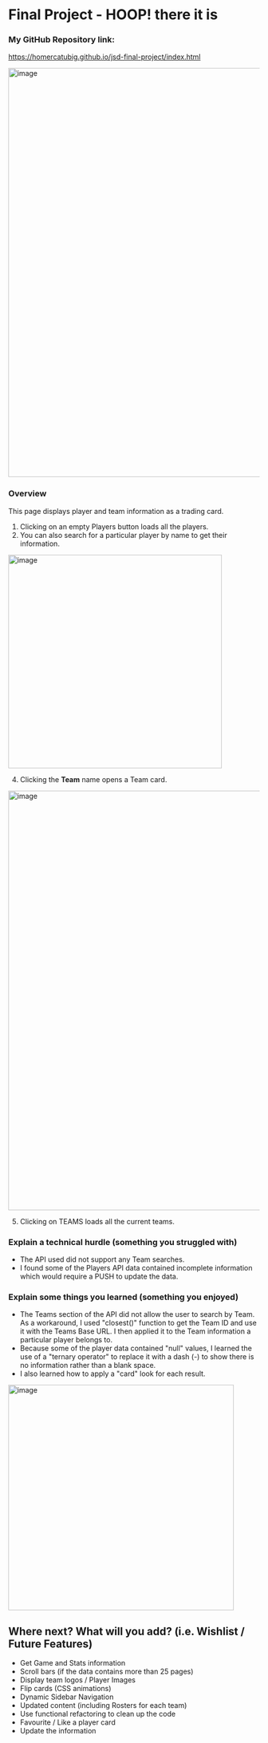# Final Project - HOOP! there it is

### My GitHub Repository link:
https://homercatubig.github.io/jsd-final-project/index.html

<img width="820" alt="image" src="https://github.com/HomerCatubig/jsd-final-project/assets/140059621/031e5859-49ec-4919-9969-40daa39a51c6">

### Overview
This page displays player and team information as a trading card.
1. Clicking on an empty Players button loads all the players.
2. You can also search for a particular player by name to get their information.

<img width="428" alt="image" src="https://github.com/HomerCatubig/jsd-final-project/assets/140059621/206b430b-99bf-4b58-814f-ed82459ed5c3">

4. Clicking the **Team** name opens a Team card.

<img width="841" alt="image" src="https://github.com/HomerCatubig/jsd-final-project/assets/140059621/d1d3fda9-1727-48c1-b1cc-3cbd5aae2968">

5. Clicking on TEAMS loads all the current teams.

### Explain a technical hurdle (something you struggled with)
* The API used did not support any Team searches.
* I found some of the Players API data contained incomplete information which would require a PUSH to update the data.


### Explain some things you learned (something you enjoyed)
* The Teams section of the API did not allow the user to search by Team. As a workaround, I used "closest()" function to get the Team ID and use it with the Teams Base URL. I then applied it to the Team information a particular player belongs to.
* Because some of the player data contained "null" values, I learned the use of a "ternary operator" to replace it with a dash (-) to show there is no information rather than a blank space.
* I also learned how to apply a "card" look for each result.
<img width="452" alt="image" src="https://github.com/HomerCatubig/jsd-final-project/assets/140059621/3b9e52c0-2567-4727-8e9d-c8bb6b1ca324">


## Where next? What will you add? (i.e. Wishlist / Future Features)
* Get Game and Stats information
* Scroll bars (if the data contains more than 25 pages)
* Display team logos / Player Images
* Flip cards (CSS animations)
* Dynamic Sidebar Navigation
* Updated content (including Rosters for each team)
* Use functional refactoring to clean up the code
* Favourite / Like a player card
* Update the information
